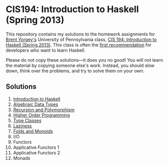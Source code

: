 # CIS194: Introduction to Haskell (Spring 2013)

This repository contains my solutions to the homework assignments for [Brent Yorgey's](https://byorgey.wordpress.com/) University of Pennsylvania class, [CIS 194: Introduction to Haskell (Spring 2013)](http://www.seas.upenn.edu/~cis194/). This class is often the [first recommendation](https://github.com/bitemyapp/learnhaskell#how-should-i-learn-haskell) for developers who want to learn Haskell.

Please do not copy these solutions—it does you no good! You will not learn the material by copying someone else's work. Instead, you should slow down, think over the problems, and try to solve them on your own.

## Solutions

1. [Introduction to Haskell](01%20Intro/01-intro.hs)
2. [Algebraic Data Types](02%20Algebraic%20Data%20Types/LogAnalysis.hs)
3. [Recursion and Polymorphism](03%20Recursion%20and%20Polymorphism/Golf.hs)
4. [Higher Order Programming](04%20Higher%20Order%20Programming/homework4.hs)
5. [Type Classes](05%20Type%20Classes/Calc.hs)
6. [Laziness](06%20Laziness/Fibonacci.hs)
7. [Folds and Monoids](07%20Folds%20and%20Monoids/JoinList.hs)
8. I/O
9. Functors
10. Applicative Functors 1
11. Applicative Functors 2
12. Monads
